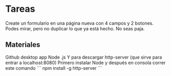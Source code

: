 # Tareas

Create un formulario en una página nueva con 4 campos y 2 botones.
Podes mirar, pero no duplicar lo que ya está hecho. No seas paja.

## Materiales
Github desktop app
Node .js
Y para descargar http-server (que sirve para entrar a localhost:8080)
Primero instalar Node y después en consola correr este comando
´´´
npm install -g http-server
´´´
